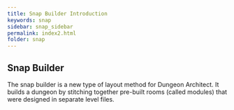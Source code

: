 ```yaml
---
title: Snap Builder Introduction
keywords: snap
sidebar: snap_sidebar
permalink: index2.html
folder: snap
---
```


## Snap Builder 

The snap builder is a new type of layout method for Dungeon Architect.  It builds a dungeon by stitching together pre-built rooms (called modules) that were designed in separate level files.  


